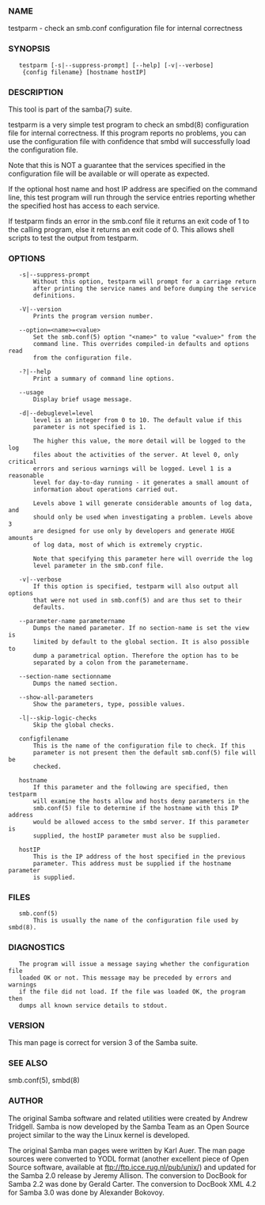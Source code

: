 ### NAME
testparm - check an smb.conf configuration file for internal
correctness

### SYNOPSIS
       testparm [-s|--suppress-prompt] [--help] [-v|--verbose]
        {config filename} [hostname hostIP]

### DESCRIPTION
This tool is part of the samba(7) suite.

testparm is a very simple test program to check an smbd(8)
configuration file for internal correctness. If this program reports no
problems, you can use the configuration file with confidence that smbd
will successfully load the configuration file.

Note that this is NOT a guarantee that the services specified in the
configuration file will be available or will operate as expected.

If the optional host name and host IP address are specified on the
command line, this test program will run through the service entries
reporting whether the specified host has access to each service.

If testparm finds an error in the smb.conf file it returns an exit code
of 1 to the calling program, else it returns an exit code of 0. This
allows shell scripts to test the output from testparm.

### OPTIONS
       -s|--suppress-prompt
           Without this option, testparm will prompt for a carriage return
           after printing the service names and before dumping the service
           definitions.

       -V|--version
           Prints the program version number.

       --option=<name>=<value>
           Set the smb.conf(5) option "<name>" to value "<value>" from the
           command line. This overrides compiled-in defaults and options read
           from the configuration file.

       -?|--help
           Print a summary of command line options.

       --usage
           Display brief usage message.

       -d|--debuglevel=level
           level is an integer from 0 to 10. The default value if this
           parameter is not specified is 1.

           The higher this value, the more detail will be logged to the log
           files about the activities of the server. At level 0, only critical
           errors and serious warnings will be logged. Level 1 is a reasonable
           level for day-to-day running - it generates a small amount of
           information about operations carried out.

           Levels above 1 will generate considerable amounts of log data, and
           should only be used when investigating a problem. Levels above 3
           are designed for use only by developers and generate HUGE amounts
           of log data, most of which is extremely cryptic.

           Note that specifying this parameter here will override the log
           level parameter in the smb.conf file.

       -v|--verbose
           If this option is specified, testparm will also output all options
           that were not used in smb.conf(5) and are thus set to their
           defaults.

       --parameter-name parametername
           Dumps the named parameter. If no section-name is set the view is
           limited by default to the global section. It is also possible to
           dump a parametrical option. Therefore the option has to be
           separated by a colon from the parametername.

       --section-name sectionname
           Dumps the named section.

       --show-all-parameters
           Show the parameters, type, possible values.

       -l|--skip-logic-checks
           Skip the global checks.

       configfilename
           This is the name of the configuration file to check. If this
           parameter is not present then the default smb.conf(5) file will be
           checked.

       hostname
           If this parameter and the following are specified, then testparm
           will examine the hosts allow and hosts deny parameters in the
           smb.conf(5) file to determine if the hostname with this IP address
           would be allowed access to the smbd server. If this parameter is
           supplied, the hostIP parameter must also be supplied.

       hostIP
           This is the IP address of the host specified in the previous
           parameter. This address must be supplied if the hostname parameter
           is supplied.

### FILES
       smb.conf(5)
           This is usually the name of the configuration file used by smbd(8).

### DIAGNOSTICS
       The program will issue a message saying whether the configuration file
       loaded OK or not. This message may be preceded by errors and warnings
       if the file did not load. If the file was loaded OK, the program then
       dumps all known service details to stdout.

### VERSION
This man page is correct for version 3 of the Samba suite.

### SEE ALSO
smb.conf(5), smbd(8)

### AUTHOR
The original Samba software and related utilities were created by
Andrew Tridgell. Samba is now developed by the Samba Team as an Open
Source project similar to the way the Linux kernel is developed.

The original Samba man pages were written by Karl Auer. The man page
sources were converted to YODL format (another excellent piece of Open
Source software, available at ftp://ftp.icce.rug.nl/pub/unix/) and
updated for the Samba 2.0 release by Jeremy Allison. The conversion to
DocBook for Samba 2.2 was done by Gerald Carter. The conversion to
DocBook XML 4.2 for Samba 3.0 was done by Alexander Bokovoy.

